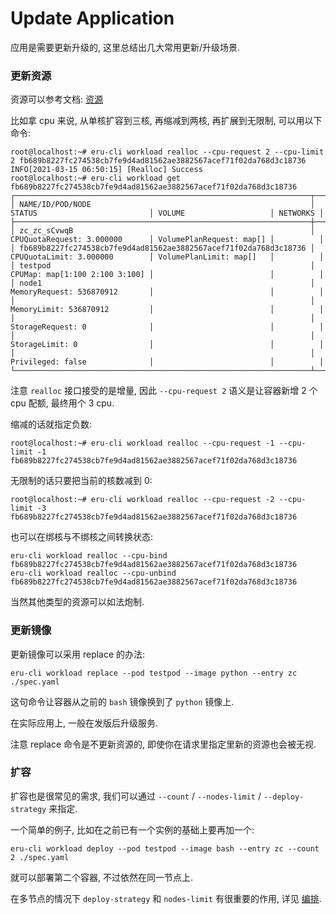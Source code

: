 # Update Application

应用是需要更新升级的, 这里总结出几大常用更新/升级场景.

### 更新资源

资源可以参考文档: [资源](https://book.eru.sh/conception/resource)

比如拿 cpu 来说, 从单核扩容到三核, 再缩减到两核, 再扩展到无限制, 可以用以下命令:

```
root@localhost:~# eru-cli workload realloc --cpu-request 2 --cpu-limit 2 fb689b8227fc274538cb7fe9d4ad81562ae3882567acef71f02da768d3c18736
INFO[2021-03-15 06:50:15] [Realloc] Success
root@localhost:~# eru-cli workload get fb689b8227fc274538cb7fe9d4ad81562ae3882567acef71f02da768d3c18736
┌──────────────────────────────────────────────────────────────────┬────────────────────────────────┬──────────────────────────┬──────────┐
│ NAME/ID/POD/NODE                                                 │ STATUS                         │ VOLUME                   │ NETWORKS │
├──────────────────────────────────────────────────────────────────┼────────────────────────────────┼──────────────────────────┼──────────┤
│ zc_zc_sCvwqB                                                     │ CPUQuotaRequest: 3.000000      │ VolumePlanRequest: map[] │          │
│ fb689b8227fc274538cb7fe9d4ad81562ae3882567acef71f02da768d3c18736 │ CPUQuotaLimit: 3.000000        │ VolumePlanLimit: map[]   │          │
│ testpod                                                          │ CPUMap: map[1:100 2:100 3:100] │                          │          │
│ node1                                                            │ MemoryRequest: 536870912       │                          │          │
│                                                                  │ MemoryLimit: 536870912         │                          │          │
│                                                                  │ StorageRequest: 0              │                          │          │
│                                                                  │ StorageLimit: 0                │                          │          │
│                                                                  │ Privileged: false              │                          │          │
└──────────────────────────────────────────────────────────────────┴────────────────────────────────┴──────────────────────────┴──────────┘
```

注意 `realloc` 接口接受的是增量, 因此 `--cpu-request 2` 语义是让容器新增 2 个 cpu 配额, 最终用个 3 cpu.

缩减的话就指定负数:

```
root@localhost:~# eru-cli workload realloc --cpu-request -1 --cpu-limit -1 fb689b8227fc274538cb7fe9d4ad81562ae3882567acef71f02da768d3c18736
```

无限制的话只要把当前的核数减到 0:

```
root@localhost:~# eru-cli workload realloc --cpu-request -2 --cpu-limit -3 fb689b8227fc274538cb7fe9d4ad81562ae3882567acef71f02da768d3c18736
```

也可以在绑核与不绑核之间转换状态:

```
eru-cli workload realloc --cpu-bind fb689b8227fc274538cb7fe9d4ad81562ae3882567acef71f02da768d3c18736
eru-cli workload realloc --cpu-unbind fb689b8227fc274538cb7fe9d4ad81562ae3882567acef71f02da768d3c18736
```

当然其他类型的资源可以如法炮制.

### 更新镜像

更新镜像可以采用 replace 的办法:

```
eru-cli workload replace --pod testpod --image python --entry zc ./spec.yaml
```

这句命令让容器从之前的 `bash` 镜像换到了 `python` 镜像上.

在实际应用上, 一般在发版后升级服务.

注意 replace 命令是不更新资源的, 即使你在请求里指定里新的资源也会被无视.

### 扩容

扩容也是很常见的需求, 我们可以通过 `--count` / `--nodes-limit` / `--deploy-strategy` 来指定.

一个简单的例子, 比如在之前已有一个实例的基础上要再加一个:

```
eru-cli workload deploy --pod testpod --image bash --entry zc --count 2 ./spec.yaml
```

就可以部署第二个容器, 不过依然在同一节点上.

在多节点的情况下 `deploy-strategy` 和 `nodes-limit` 有很重要的作用, 详见 [编排](https://book.eru.sh/conception/scheduling).
